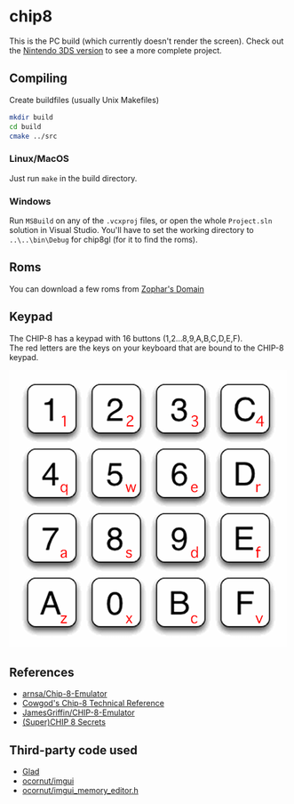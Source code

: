 # chip8

This is the PC build (which currently doesn't render the screen).
Check out the [Nintendo 3DS version](https://github.com/Fusion86/chip8/tree/3ds) to see a more complete project.


## Compiling

Create buildfiles (usually Unix Makefiles)
```sh
mkdir build
cd build
cmake ../src
```

### Linux/MacOS

Just run `make` in the build directory.

### Windows

Run `MSBuild` on any of the `.vcxproj` files, or open the whole `Project.sln` solution in Visual Studio.
You'll have to set the working directory to `..\..\bin\Debug` for chip8gl (for it to find the roms).


## Roms

You can download a few roms from [Zophar's Domain](https://www.zophar.net/pdroms/chip8/chip-8-games-pack.html)


## Keypad

The CHIP-8 has a keypad with 16 buttons (1,2...8,9,A,B,C,D,E,F).  
The red letters are the keys on your keyboard that are bound to the CHIP-8 keypad.

![Keypad](img/keypad.png)


## References

- [arnsa/Chip-8-Emulator](https://github.com/arnsa/Chip-8-Emulator/blob/master/chip8.c)
- [Cowgod's Chip-8 Technical Reference](http://devernay.free.fr/hacks/chip8/C8TECH10.HTM)
- [JamesGriffin/CHIP-8-Emulator](https://github.com/JamesGriffin/CHIP-8-Emulator/blob/master/src/chip8.cpp)
- [(Super)CHIP 8 Secrets](https://github.com/AfBu/haxe-CHIP-8-emulator/wiki/(Super)CHIP-8-Secrets)


## Third-party code used

- [Glad](http://glad.dav1d.de/#profile=core&language=c&specification=gl&loader=on&api=gl=3.3)
- [ocornut/imgui](https://github.com/ocornut/imgui)
- [ocornut/imgui_memory_editor.h](https://github.com/ocornut/imgui_club/blob/master/imgui_memory_editor/imgui_memory_editor.h)
